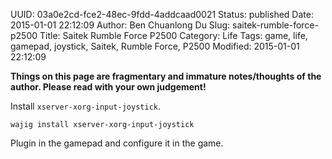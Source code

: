 UUID: 03a0e2cd-fce2-48ec-9fdd-4addcaad0021
Status: published
Date: 2015-01-01 22:12:09
Author: Ben Chuanlong Du
Slug: saitek-rumble-force-p2500
Title: Saitek Rumble Force P2500
Category: Life
Tags: game, life, gamepad, joystick, Saitek, Rumble Force, P2500
Modified: 2015-01-01 22:12:09

**Things on this page are fragmentary and immature notes/thoughts of the author. Please read with your own judgement!**

Install `xserver-xorg-input-joystick`.

    wajig install xserver-xorg-input-joystick

Plugin in the gamepad and configure it in the game.
